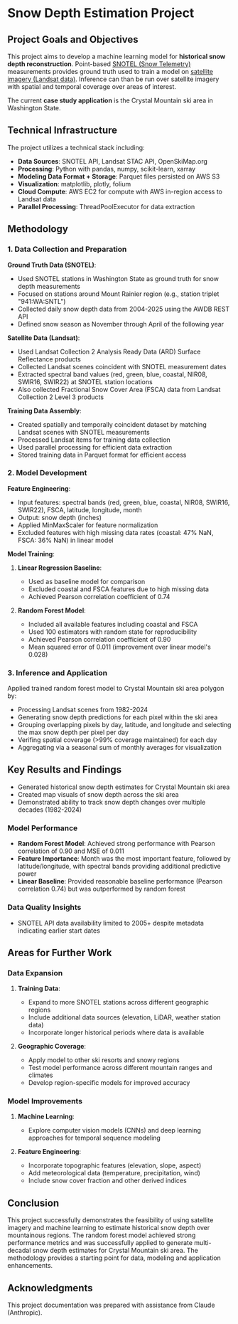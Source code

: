 # Snow Depth Estimation Project

## Project Goals and Objectives

This project aims to develop a machine learning model for **historical snow depth reconstruction**. Point-based [SNOTEL (Snow Telemetry)](https://www.drought.gov/data-maps-tools/snow-telemetry-snotel-snow-depth-and-snow-water-equivalent-product) measurements provides ground truth used to train a model on [satellite imagery (Landsat data)](https://registry.opendata.aws/usgs-landsat/). Inference can than be run over  satellite imagery with spatial and temporal coverage over areas of interest.

The current **case study application** is the Crystal Mountain ski area in Washington State.

## Technical Infrastructure

The project utilizes a technical stack including:
- **Data Sources**: SNOTEL API, Landsat STAC API, OpenSkiMap.org
- **Processing**: Python with pandas, numpy, scikit-learn, xarray
- **Modeling Data Format + Storage**: Parquet files persisted on AWS S3
- **Visualization**: matplotlib, plotly, folium
- **Cloud Compute**: AWS EC2 for compute with AWS in-region access to Landsat data
- **Parallel Processing**: ThreadPoolExecutor for data extraction

## Methodology

### 1. Data Collection and Preparation

**Ground Truth Data (SNOTEL)**:
- Used SNOTEL stations in Washington State as ground truth for snow depth measurements
- Focused on stations around Mount Rainier region (e.g., station triplet "941:WA:SNTL")
- Collected daily snow depth data from 2004-2025 using the AWDB REST API
- Defined snow season as November through April of the following year

**Satellite Data (Landsat)**:
- Used Landsat Collection 2 Analysis Ready Data (ARD) Surface Reflectance products
- Collected Landsat scenes coincident with SNOTEL measurement dates
- Extracted spectral band values (red, green, blue, coastal, NIR08, SWIR16, SWIR22) at SNOTEL station locations
- Also collected Fractional Snow Cover Area (FSCA) data from Landsat Collection 2 Level 3 products

**Training Data Assembly**:
- Created spatially and temporally coincident dataset by matching Landsat scenes with SNOTEL measurements
- Processed Landsat items for training data collection
- Used parallel processing for efficient data extraction
- Stored training data in Parquet format for efficient access

### 2. Model Development

**Feature Engineering**:
- Input features: spectral bands (red, green, blue, coastal, NIR08, SWIR16, SWIR22), FSCA, latitude, longitude, month
- Output: snow depth (inches)
- Applied MinMaxScaler for feature normalization
- Excluded features with high missing data rates (coastal: 47% NaN, FSCA: 36% NaN) in linear model

**Model Training**:
1. **Linear Regression Baseline**: 
   - Used as baseline model for comparison
   - Excluded coastal and FSCA features due to high missing data
   - Achieved Pearson correlation coefficient of 0.74

2. **Random Forest Model**:
   - Included all available features including coastal and FSCA
   - Used 100 estimators with random state for reproducibility
   - Achieved Pearson correlation coefficient of 0.90
   - Mean squared error of 0.011 (improvement over linear model's 0.028)

### 3. Inference and Application

Applied trained random forest model to Crystal Mountain ski area polygon by:
- Processing Landsat scenes from 1982-2024
- Generating snow depth predictions for each pixel within the ski area
- Grouping overlapping pixels by day, latitude, and longitude and selecting the max snow depth per pixel per day
- Verifing spatial coverage (>99% coverage maintained) for each day
- Aggregating via a seasonal sum of monthly averages for visualization

## Key Results and Findings

- Generated historical snow depth estimates for Crystal Mountain ski area
- Created map visuals of snow depth across the ski area
- Demonstrated ability to track snow depth changes over multiple decades (1982-2024)

### Model Performance
- **Random Forest Model**: Achieved strong performance with Pearson correlation of 0.90 and MSE of 0.011
- **Feature Importance**: Month was the most important feature, followed by latitude/longitude, with spectral bands providing additional predictive power
- **Linear Baseline**: Provided reasonable baseline performance (Pearson correlation 0.74) but was outperformed by random forest

### Data Quality Insights
- SNOTEL API data availability limited to 2005+ despite metadata indicating earlier start dates

## Areas for Further Work

### Data Expansion
1. **Training Data**:
   - Expand to more SNOTEL stations across different geographic regions
   - Include additional data sources (elevation, LiDAR, weather station data)
   - Incorporate longer historical periods where data is available

2. **Geographic Coverage**:
   - Apply model to other ski resorts and snowy regions
   - Test model performance across different mountain ranges and climates
   - Develop region-specific models for improved accuracy

### Model Improvements
1. **Machine Learning**:
   - Explore computer vision models (CNNs) and deep learning approaches for temporal sequence modeling

2. **Feature Engineering**:
   - Incorporate topographic features (elevation, slope, aspect)
   - Add meteorological data (temperature, precipitation, wind)
   - Include snow cover fraction and other derived indices

## Conclusion

This project successfully demonstrates the feasibility of using satellite imagery and machine learning to estimate historical snow depth over mountainous regions. The random forest model achieved strong performance metrics and was successfully applied to generate multi-decadal snow depth estimates for Crystal Mountain ski area. The methodology provides a starting point for data, modeling and application enhancements.

## Acknowledgments

This project documentation was prepared with assistance from Claude (Anthropic).
